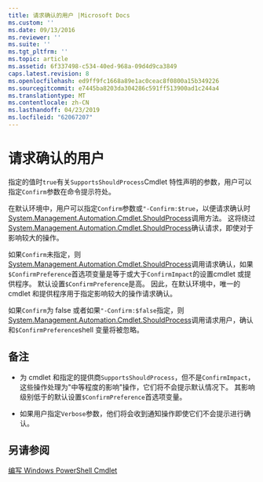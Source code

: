 ```yaml
---
title: 请求确认的用户 |Microsoft Docs
ms.custom: ''
ms.date: 09/13/2016
ms.reviewer: ''
ms.suite: ''
ms.tgt_pltfrm: ''
ms.topic: article
ms.assetid: 6f337498-c534-40ed-968a-09d4d9ca3849
caps.latest.revision: 8
ms.openlocfilehash: ed9ff9fc1668a89e1ac0ceac8f0800a15b349226
ms.sourcegitcommit: e7445ba8203da304286c591ff513900ad1c244a4
ms.translationtype: MT
ms.contentlocale: zh-CN
ms.lasthandoff: 04/23/2019
ms.locfileid: "62067207"
---
```

# <a name="users-requesting-confirmation"></a>请求确认的用户

指定的值时`true`有关`SupportsShouldProcess`Cmdlet 特性声明的参数，用户可以指定`Confirm`参数在命令提示符处。

在默认环境中，用户可以指定`Confirm`参数或`"-Confirm:$true`，以便请求确认时[System.Management.Automation.Cmdlet.ShouldProcess](/dotnet/api/System.Management.Automation.Cmdlet.ShouldProcess)调用方法。 这将绕过[System.Management.Automation.Cmdlet.ShouldProcess](/dotnet/api/System.Management.Automation.Cmdlet.ShouldProcess)确认请求，即使对于影响较大的操作。

如果`Confirm`未指定，则[System.Management.Automation.Cmdlet.ShouldProcess](/dotnet/api/System.Management.Automation.Cmdlet.ShouldProcess)调用请求确认，如果`$ConfirmPreference`首选项变量是等于或大于`ConfirmImpact`的设置cmdlet 或提供程序。 默认设置`$ConfirmPreference`是高。 因此，在默认环境中，唯一的 cmdlet 和提供程序用于指定影响较大的操作请求确认。

如果`Confirm`为 false 或者如果`"-Confirm:$false`指定，则[System.Management.Automation.Cmdlet.ShouldProcess](/dotnet/api/System.Management.Automation.Cmdlet.ShouldProcess)调用请求用户，确认和`$ConfirmPreference`shell 变量将被忽略。

## <a name="remarks"></a>备注

- 为 cmdlet 和指定的提供商`SupportsShouldProcess`，但不是`ConfirmImpact`，这些操作处理为"中等程度的影响"操作，它们将不会提示默认情况下。 其影响级别低于的默认设置`$ConfirmPreference`首选项变量。

- 如果用户指定`Verbose`参数，他们将会收到通知操作即使它们不会提示进行确认。

## <a name="see-also"></a>另请参阅

[编写 Windows PowerShell Cmdlet](./writing-a-windows-powershell-cmdlet.md)
